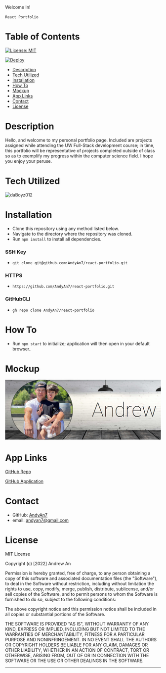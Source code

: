 Welcome In!

`React Portfolio`
# Table of Contents
[![License: MIT](https://img.shields.io/badge/License-MIT-lightblue.svg)](https://opensource.org/licenses/MIT)

[![Deploy](https://www.herokucdn.com/deploy/button.svg)](https://react-portfolio--andyan.herokuapp.com/)

- [Description](#description)
- [Tech Utilized](#tech-utilized)
- [Installation](#installation)
- [How To](#how-to)
- [Mockup](#mockup)
- [App Links](#app-links)
- [Contact](#contact)
- [License](#license)

# Description
   Hello, and welcome to my personal portfolio page. Included are projects assigned while attending the UW Full-Stack development course; in time, this portfolio will be representative of projects completed outside of class so as to exemplify my progress within the computer science field. I hope you enjoy your peruse.

# Tech Utilized
![daBoyz012](https://user-images.githubusercontent.com/88179824/169713125-f75f7fb9-d79d-4a78-9c55-761ea73153c4.png)



# Installation
- Clone this repository using any method listed below. 
- Navigate to the directory where the repository was cloned.
- Run `npm install` to install all dependencies.

### SSH Key
- `git clone git@github.com:AndyAn7/react-portfolio.git`

### HTTPS
- `https://github.com/AndyAn7/react-portfolio.git`

### GitHubCLI
- `gh repo clone AndyAn7/react-portfolio`

# How To
- Run `npm start` to initialize; application will then open in your default browser..

# Mockup
[![image](./src/assets/images/ss.1.png)](https://andyan7.github.io/react-portfolio/)

<!--[![image](./src/assets/images/ss.1.png)](https://andyan7.github.io/react-portfolio/) -->

# App Links
[GitHub Repo](https://github.com/AndyAn7/react-portfolio)

[GitHub Application](https://react-portfolio--andyan.herokuapp.com/)

# Contact
* GitHub: [AndyAn7](https://github.com/AndyAn7)
* email: andyan7@gmail.com

# License
MIT License

Copyright (c) [2022] Andrew An

Permission is hereby granted, free of charge, to any person obtaining a copy
of this software and associated documentation files (the "Software"), to deal
in the Software without restriction, including without limitation the rights
to use, copy, modify, merge, publish, distribute, sublicense, and/or sell
copies of the Software, and to permit persons to whom the Software is
furnished to do so, subject to the following conditions:

The above copyright notice and this permission notice shall be included in all
copies or substantial portions of the Software.

THE SOFTWARE IS PROVIDED "AS IS", WITHOUT WARRANTY OF ANY KIND, EXPRESS OR
IMPLIED, INCLUDING BUT NOT LIMITED TO THE WARRANTIES OF MERCHANTABILITY,
FITNESS FOR A PARTICULAR PURPOSE AND NONINFRINGEMENT. IN NO EVENT SHALL THE
AUTHORS OR COPYRIGHT HOLDERS BE LIABLE FOR ANY CLAIM, DAMAGES OR OTHER
LIABILITY, WHETHER IN AN ACTION OF CONTRACT, TORT OR OTHERWISE, ARISING FROM,
OUT OF OR IN CONNECTION WITH THE SOFTWARE OR THE USE OR OTHER DEALINGS IN THE
SOFTWARE.
___

